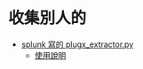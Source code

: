 # 收集別人的

- [splunk 寫的 plugx_extractor.py](https://github.com/tccontre/KnowledgeBase/blob/main/malware_re_tools/plugx_extractor/plugx_extractor.py)
  - [使用說明](https://www.splunk.com/en_us/blog/security/unmasking-the-enigma-a-historical-dive-into-the-world-of-plugx-malware.html)  
